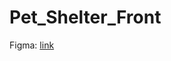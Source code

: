 # Pet_Shelter_Front
Figma: [link](https://www.figma.com/design/KRXXCp4EiOYcGzIxh1EZ5G/website?node-id=0-1&t=jSgbtgI91NEV21Rc-1)